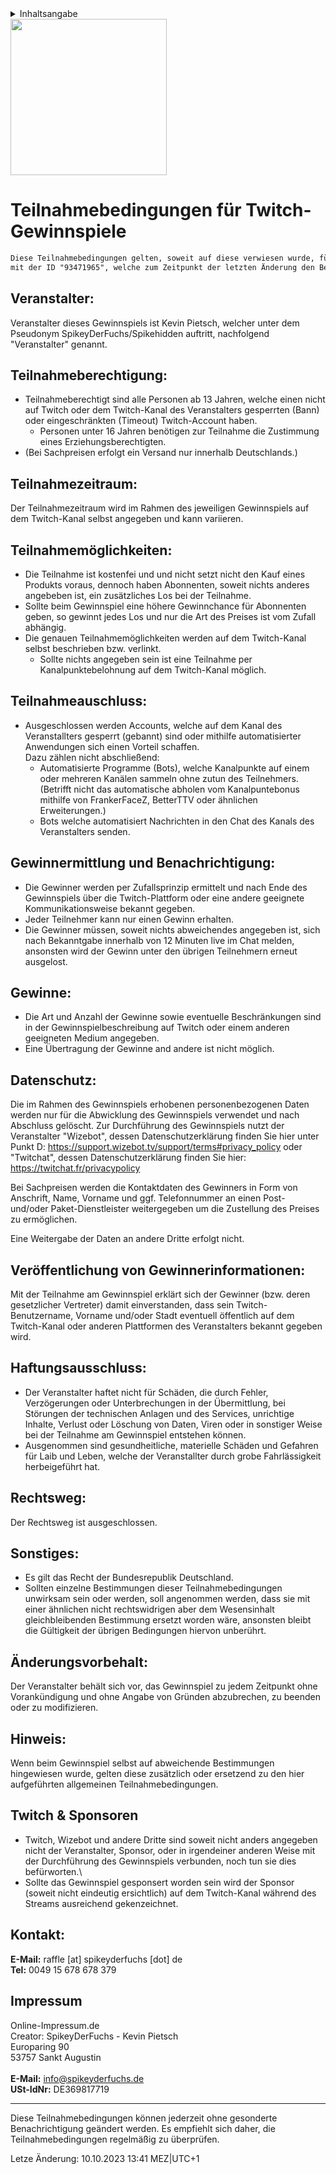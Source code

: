 <details>
<summary>Inhaltsangabe</summary>

- [Teilnahmebedingungen für Twitch-Gewinnspiele](#teilnahmebedingungen-f%C3%BCr-twitch-gewinnspiele)
  - [Veranstalter](#veranstalter)
  - [Teilnahmeberechtigung](#teilnahmeberechtigung)
  - [Teilnahmezeitraum](#teilnahmezeitraum)
  - [Teilnahmemöglichkeiten](#teilnahmem%C3%B6glichkeiten)
  - [Teilnahmeauschluss](#teilnahmeauschluss)
  - [Gewinnermittlung und Benachrichtigung](#gewinnermittlung-und-benachrichtigung)
  - [Gewinne](#gewinne)
  - [Datenschutz](#datenschutz)
  - [Veröffentlichung von Gewinnerinformationen](#ver%C3%B6ffentlichung-von-gewinnerinformationen)
  - [Haftungsausschluss](#haftungsausschluss)
  - [Rechtsweg](#rechtsweg)
  - [Sonstiges](#sonstiges)
  - [Änderungsvorbehalt](#%C3%A4nderungsvorbehalt)
  - [Hinweis](#hinweis)
  - [Twitch & Sponsoren](#twitch--sponsoren)
  - [Kontakt](#kontakt)
  - [Impressum](#impressum)

</details>

<img src="https://static.spikey.biz/yourls/0fe392ef1c77.svg" style="height: 250px;"/>

# Teilnahmebedingungen für Twitch-Gewinnspiele
```txt
Diese Teilnahmebedingungen gelten, soweit auf diese verwiesen wurde, für Gewinnspiele welche auf den Twitch-Kanal
mit der ID "93471965", welche zum Zeitpunkt der letzten Änderung den Benutzernamen "SpikeyDerFuchs" hatte, durchgeführt werden.
```

## Veranstalter:
Veranstalter dieses Gewinnspiels ist Kevin Pietsch, welcher unter dem Pseudonym SpikeyDerFuchs/Spikehidden auftritt, nachfolgend "Veranstalter" genannt.

## Teilnahmeberechtigung:
- Teilnahmeberechtigt sind alle Personen ab 13 Jahren, welche einen nicht auf Twitch oder dem Twitch-Kanal des Veranstalters gesperrten (Bann) oder eingeschränkten (Timeout) Twitch-Account haben.
  - Personen unter 16 Jahren benötigen zur Teilnahme die Zustimmung eines Erziehungsberechtigten.
- (Bei Sachpreisen erfolgt ein Versand nur innerhalb Deutschlands.)

## Teilnahmezeitraum:
Der Teilnahmezeitraum wird im Rahmen des jeweiligen Gewinnspiels auf dem Twitch-Kanal selbst angegeben und kann variieren.

## Teilnahmemöglichkeiten:
- Die Teilnahme ist kostenfei und und nicht setzt nicht den Kauf eines Produkts voraus, dennoch haben Abonnenten, soweit nichts anderes angebeben ist, ein zusätzliches Los bei der Teilnahme.
- Sollte beim Gewinnspiel eine höhere Gewinnchance für Abonnenten geben, so gewinnt jedes Los und nur die Art des Preises ist vom Zufall abhängig.
- Die genauen Teilnahmemöglichkeiten werden auf dem Twitch-Kanal selbst beschrieben bzw. verlinkt.
  - Sollte nichts angegeben sein ist eine Teilnahme per Kanalpunktebelohnung auf dem Twitch-Kanal möglich.

## Teilnahmeauschluss:
- Ausgeschlossen werden Accounts, welche auf dem Kanal des Veranstallters gesperrt (gebannt) sind oder mithilfe automatisierter Anwendungen sich einen Vorteil schaffen.\
  Dazu zählen nicht abschließend:
  - Automatisierte Programme (Bots), welche Kanalpunkte auf einem oder mehreren Kanälen sammeln ohne zutun des Teilnehmers. (Betrifft nicht das automatische abholen vom Kanalpuntebonus mithilfe von FrankerFaceZ, BetterTTV oder ähnlichen Erweiterungen.)
  - Bots welche automatisiert Nachrichten in den Chat des Kanals des Veranstalters senden.

## Gewinnermittlung und Benachrichtigung:
- Die Gewinner werden per Zufallsprinzip ermittelt und nach Ende des Gewinnspiels über die Twitch-Plattform oder eine andere geeignete Kommunikationsweise bekannt gegeben.
- Jeder Teilnehmer kann nur einen Gewinn erhalten.
- Die Gewinner müssen, soweit nichts abweichendes angegeben ist, sich nach Bekanntgabe innerhalb von 12 Minuten live im Chat melden, ansonsten wird der Gewinn unter den übrigen Teilnehmern erneut ausgelost. 

## Gewinne:
- Die Art und Anzahl der Gewinne sowie eventuelle Beschränkungen sind in der Gewinnspielbeschreibung auf Twitch oder einem anderen geeigneten Medium angegeben.
- Eine Übertragung der Gewinne and andere ist nicht möglich.

## Datenschutz:
Die im Rahmen des Gewinnspiels erhobenen personenbezogenen Daten werden nur für die Abwicklung des Gewinnspiels verwendet und nach Abschluss gelöscht. Zur Durchführung des Gewinnspiels nutzt der Veranstalter "Wizebot", dessen Datenschutzerklärung finden Sie hier unter Punkt D: https://support.wizebot.tv/support/terms#privacy_policy oder "Twitchat", dessen Datenschutzerklärung finden Sie hier: https://twitchat.fr/privacypolicy

Bei Sachpreisen werden die Kontaktdaten des Gewinners in Form von Anschrift, Name, Vorname und ggf. Telefonnummer an einen Post- und/oder Paket-Dienstleister weitergegeben um die Zustellung des Preises zu ermöglichen.

Eine Weitergabe der Daten an andere Dritte erfolgt nicht.

## Veröffentlichung von Gewinnerinformationen:
Mit der Teilnahme am Gewinnspiel erklärt sich der Gewinner (bzw. deren gesetzlicher Vertreter) damit einverstanden, dass sein Twitch-Benutzername, Vorname und/oder Stadt eventuell öffentlich auf dem Twitch-Kanal oder anderen Plattformen des Veranstalters bekannt gegeben wird.

## Haftungsausschluss:
- Der Veranstalter haftet nicht für Schäden, die durch Fehler, Verzögerungen oder Unterbrechungen in der Übermittlung, bei Störungen der technischen Anlagen und des Services, unrichtige Inhalte, Verlust oder Löschung von Daten, Viren oder in sonstiger Weise bei der Teilnahme am Gewinnspiel entstehen können.
- Ausgenommen sind gesundheitliche, materielle Schäden und Gefahren für Laib und Leben, welche der Veranstallter durch grobe Fahrlässigkeit herbeigeführt hat.

## Rechtsweg:
Der Rechtsweg ist ausgeschlossen.

## Sonstiges:
- Es gilt das Recht der Bundesrepublik Deutschland.
- Sollten einzelne Bestimmungen dieser Teilnahmebedingungen unwirksam sein oder werden, soll angenommen werden, dass sie mit einer ähnlichen nicht rechtswidrigen aber dem Wesensinhalt gleichbleibenden Bestimmung ersetzt worden wäre, ansonsten bleibt die Gültigkeit der übrigen Bedingungen hiervon unberührt.

## Änderungsvorbehalt:
Der Veranstalter behält sich vor, das Gewinnspiel zu jedem Zeitpunkt ohne Vorankündigung und ohne Angabe von Gründen abzubrechen, zu beenden oder zu modifizieren.

## Hinweis:
Wenn beim Gewinnspiel selbst auf abweichende Bestimmungen hingewiesen wurde, gelten diese zusätzlich oder ersetzend zu den hier aufgeführten allgemeinen Teilnahmebedingungen.

## Twitch & Sponsoren
- Twitch, Wizebot und andere Dritte sind soweit nicht anders angegeben nicht der Veranstalter, Sponsor, oder in irgendeiner anderen Weise mit der Durchführung des Gewinnspiels verbunden, noch tun sie dies befürworten.\
- Sollte das Gewinnspiel gesponsert worden sein wird der Sponsor (soweit nicht eindeutig ersichtlich) auf dem Twitch-Kanal während des Streams ausreichend gekenzeichnet.

## Kontakt:
**E-Mail:** raffle [at] spikeyderfuchs [dot] de\
**Tel:** 0049 15 678 678 379

## Impressum
Online-Impressum.de\
Creator: SpikeyDerFuchs - Kevin Pietsch\
Europaring 90\
53757 Sankt Augustin\
\
**E-Mail:** info@spikeyderfuchs.de\
**USt-IdNr:** DE369817719

***

Diese Teilnahmebedingungen können jederzeit ohne gesonderte Benachrichtigung geändert werden. Es empfiehlt sich daher, die Teilnahmebedingungen regelmäßig zu überprüfen.

Letze Änderung: 10.10.2023 13:41 MEZ|UTC+1

